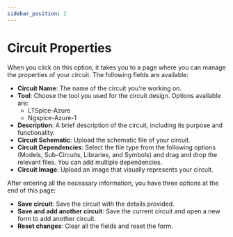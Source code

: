 ```yaml
---
sidebar_position: 2
---
```


# Circuit Properties

When you click on this option, it takes you to a page where you can manage the properties of your circuit. The following fields are available:

- **Circuit Name**: The name of the circuit you're working on.
- **Tool**: Choose the tool you used for the circuit design. Options available are:
  - LTSpice-Azure
  - Ngspice-Azure-1
- **Description**: A brief description of the circuit, including its purpose and functionality.
- **Circuit Schematic**: Upload the schematic file of your circuit.
- **Circuit Dependencies**: Select the file type from the following options (Models, Sub-Circuits, Libraries, and Symbols) and drag and drop the relevant files. You can add multiple dependencies.
- **Circuit Image**: Upload an image that visually represents your circuit.

After entering all the necessary information, you have three options at the end of this page:

- **Save circuit**: Save the circuit with the details provided.
- **Save and add another circuit**: Save the current circuit and open a new form to add another circuit.
- **Reset changes**: Clear all the fields and reset the form.
